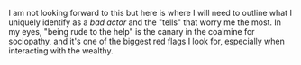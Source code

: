 I am not looking forward to this but here is where I will need to outline what I uniquely identify as a *bad actor* and the "tells" that worry me the most. In my eyes, "being rude to the help" is the canary in the coalmine for sociopathy, and it's one of the biggest red flags I look for, especially when interacting with the wealthy.    
